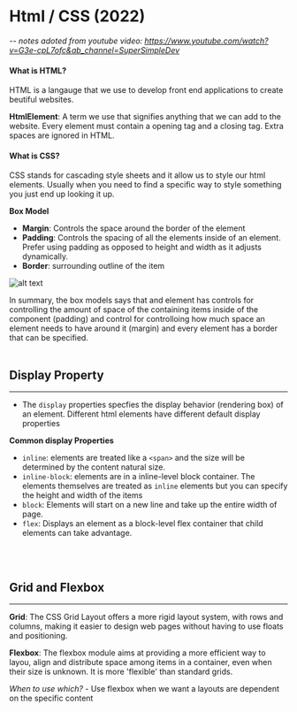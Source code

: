 # Html / CSS (2022)
--
<em> notes adoted from youtube video:  https://www.youtube.com/watch?v=G3e-cpL7ofc&ab_channel=SuperSimpleDev</em>
<br>

#### What is HTML? 
HTML is a langauge that we use to develop front end applications to create beutiful websites. 

**HtmlElement**: A term we use that signifies anything that we can add to the website. Every element must contain a opening tag and a closing tag.  Extra spaces are ignored in HTML. 

#### What is CSS? 

CSS stands for cascading style sheets and it allow us to style our html elements. Usually when you need to find a specific way to style something you just end up looking it up. 

**Box Model**

-  **Margin**: Controls the space around the border of the element
-  **Padding**: Controls the spacing of all the elements inside of an element. Prefer using padding as opposed  to height and width as it adjusts dynamically. 
- **Border**: surrounding outline of the item 

![alt text](https://www.washington.edu/accesscomputing/webd2/student/unit3/images/boxmodel.gif)

In summary, the box models says that and element has controls for controlling the amount of space of the containing items inside of the component (padding) and control for controlloing how much space an element needs to have around it (margin) and every element has a border that can be specified. 
<br><br>

## Display Property
---
- The ```display``` properties specfies the display behavior (rendering box) of an element. Different html elements have different default display properties 

**Common display Properties**
- ```inline```: elements are treated like a ```<span>``` and the size will be determined by the content natural size. 
- ```inline-block```: elements are in a inline-level block container. The elements themselves are treated as ```inline``` elements but you can specify the height and width of the items 
- ```block```: Elements will start on a new line and take up the entire width of page.
- ```flex```: Displays an element as a block-level flex container that child elements can take advantage. 
<br>
<br>

## Grid and Flexbox 
--- 

**Grid**:  The CSS Grid Layout offers a more rigid layout system, with rows and columns, making it easier to design web pages without having to use floats and positioning. 
<br>

**Flexbox**: The flexbox module aims at providing a more efficient way to layou, align and distribute space among items in a container, even when their size is unknown. It is more 'flexible' than standard grids. 

*When to use which?*
    - Use flexbox when we want a layouts are dependent on the specific content